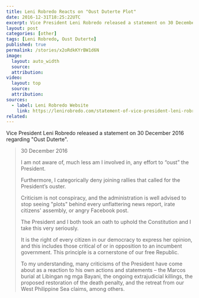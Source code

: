 ```yaml
---
title: Leni Robredo Reacts on "Oust Duterte Plot"
date: 2016-12-31T18:25:22UTC
excerpt: Vice President Leni Robredo released a statement on 30 December 2016 regarding "Oust Duterte".
layout: post
categories: [other]
tags: [Leni Robredo, Oust Duterte]
published: true
permalink: /stories/x2oRdkKYrBW1d6N
image:
  layout: auto_width
  source: 
  attribution: 
video:
  layout: top
  source: 
  attribution: 
sources:
  - label: Leni Robredo Website
    link: https://lenirobredo.com/statement-of-vice-president-leni-robredo-2/
related:
---
```


Vice President Leni Robredo released a statement on 30 December 2016 regarding "Oust Duterte".

> 30 December 2016
> 
> I am not aware of, much less am I involved in, any effort to “oust” the President.
> 
> Furthermore, I categorically deny joining rallies that called for the President’s ouster.
> 
> Criticism is not conspiracy, and the administration is well advised to stop seeing "plots" behind every unflattering news report, irate citizens' assembly, or angry Facebook post.
> 
> The President and I both took an oath to uphold the Constitution and I take this very seriously.
> 
> It is the right of every citizen in our democracy to express her opinion, and this includes those critical of or in opposition to an incumbent government. This principle is a cornerstone of our free Republic.
> 
> To my understanding, many criticisms of the President have come about as a reaction to his own actions and statements – the Marcos burial at Libingan ng mga Bayani, the ongoing extrajudicial killings, the proposed restoration of the death penalty, and the retreat from our West Philippine Sea claims, among others.
